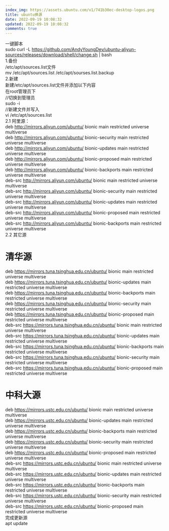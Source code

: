 ```yaml
---
index_img: https://assets.ubuntu.com/v1/741b30ec-desktop-logos.png
title: ubuntu换源
date: 2022-09-19 10:08:32
updated: 2022-09-19 10:08:32
comments: true
---
```

<!--StartFragment-->

一键脚本\
sudo curl -L <https://github.com/AndyYoungDev/ubuntu-aliyun-sources/releases/download/shell/change.sh> | bash\
1.备份\
/etc/apt/sources.list文件\
mv /etc/apt/sources.list /etc/apt/sourses.list.backup\
2.新建\
新建/etc/apt/sources.list文件并添加以下内容\
在root管理员下\
//切换到管理员\
sudo -i\
//新建文件并写入\
vi /etc/apt/sources.list\
2.1 阿里源：\
deb <http://mirrors.aliyun.com/ubuntu/> bionic main restricted universe multiverse\
deb <http://mirrors.aliyun.com/ubuntu/> bionic-security main restricted universe multiverse\
deb <http://mirrors.aliyun.com/ubuntu/> bionic-updates main restricted universe multiverse\
deb <http://mirrors.aliyun.com/ubuntu/> bionic-proposed main restricted universe multiverse\
deb <http://mirrors.aliyun.com/ubuntu/> bionic-backports main restricted universe multiverse\
deb-src <http://mirrors.aliyun.com/ubuntu/> bionic main restricted universe multiverse\
deb-src <http://mirrors.aliyun.com/ubuntu/> bionic-security main restricted universe multiverse\
deb-src <http://mirrors.aliyun.com/ubuntu/> bionic-updates main restricted universe multiverse\
deb-src <http://mirrors.aliyun.com/ubuntu/> bionic-proposed main restricted universe multiverse\
deb-src <http://mirrors.aliyun.com/ubuntu/> bionic-backports main restricted universe multiverse\
2.2 其它源

# [](https://c3.pw/index.php/archives/13/#cl-1)清华源

deb <https://mirrors.tuna.tsinghua.edu.cn/ubuntu/> bionic main restricted universe multiverse\
deb <https://mirrors.tuna.tsinghua.edu.cn/ubuntu/> bionic-updates main restricted universe multiverse\
deb <https://mirrors.tuna.tsinghua.edu.cn/ubuntu/> bionic-backports main restricted universe multiverse\
deb <https://mirrors.tuna.tsinghua.edu.cn/ubuntu/> bionic-security main restricted universe multiverse\
deb <https://mirrors.tuna.tsinghua.edu.cn/ubuntu/> bionic-proposed main restricted universe multiverse\
deb-src <https://mirrors.tuna.tsinghua.edu.cn/ubuntu/> bionic main restricted universe multiverse\
deb-src <https://mirrors.tuna.tsinghua.edu.cn/ubuntu/> bionic-updates main restricted universe multiverse\
deb-src <https://mirrors.tuna.tsinghua.edu.cn/ubuntu/> bionic-backports main restricted universe multiverse\
deb-src <https://mirrors.tuna.tsinghua.edu.cn/ubuntu/> bionic-security main restricted universe multiverse\
deb-src <https://mirrors.tuna.tsinghua.edu.cn/ubuntu/> bionic-proposed main restricted universe multiverse

# [](https://c3.pw/index.php/archives/13/#cl-2)中科大源

deb <https://mirrors.ustc.edu.cn/ubuntu/> bionic main restricted universe multiverse\
deb <https://mirrors.ustc.edu.cn/ubuntu/> bionic-updates main restricted universe multiverse\
deb <https://mirrors.ustc.edu.cn/ubuntu/> bionic-backports main restricted universe multiverse\
deb <https://mirrors.ustc.edu.cn/ubuntu/> bionic-security main restricted universe multiverse\
deb <https://mirrors.ustc.edu.cn/ubuntu/> bionic-proposed main restricted universe multiverse\
deb-src <https://mirrors.ustc.edu.cn/ubuntu/> bionic main restricted universe multiverse\
deb-src <https://mirrors.ustc.edu.cn/ubuntu/> bionic-updates main restricted universe multiverse\
deb-src <https://mirrors.ustc.edu.cn/ubuntu/> bionic-backports main restricted universe multiverse\
deb-src <https://mirrors.ustc.edu.cn/ubuntu/> bionic-security main restricted universe multiverse\
deb-src <https://mirrors.ustc.edu.cn/ubuntu/> bionic-proposed main restricted universe multiverse\
完成更新源\
apt update

<!--EndFragment-->
